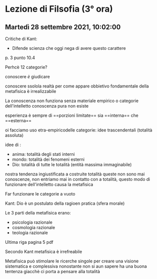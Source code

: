 # Lezione di Filsofia (3° ora) 
## Martedì 28 settembre 2021, 10:02:00

Critiche di Kant:
* Difende scienza che oggi nega di avere questo carattere

p. 3 punto 10.4

Perhcè 12 categorie?

conoscere _è_ giudicare

conoscere ssolola realtà per come appare
obbietivo fondamentale della metafisica è irrealizzabile


La conoscenza non funziona senza materiale  empirico o categorie dell'intelletto
conoscenza pura non esiste

esperienza è sempre di ==porzioni limitate== sia ==interna== che ==esterna==



oi facciamo uso etra-empiricodelle categorie:
idee trascendentali (totalità assoluta)

idee di :
* anima: totalità degli stati interni
* mondo: totalità dei fenomeni esterni
* Dio: totalità di tutte le totalità (entità massima immaginabile)

nostra tendenza ingiustificata a costruite totalità
queste non sono mai conoscenze, non entriamo mai in contatto con a totalità, questo modo di funzionare dell'intelletto causa la metafisica


Far funzionare le categorie a vuoto

Kant: Dio è un postulato della ragioen pratica (sfera morale)

Le $3$ parti della metafisica erano:
* psicologia razionale
* cosmologia razionale
* teologia razionale

Ultima riga pagina 5 pdf

Secondo Kant metafisica è irrefreabile

Metafisica può stimolare le ricerche singole per creare una visione sistematica e complessiva nonostante non si aun sapere
ha una buona tentenza giacchè ci porta a pensare alla totalità
<!--stackedit_data:
eyJoaXN0b3J5IjpbMTU2NDAwMzI2Niw1MDU2OTQ2NjgsOTMzMj
I4ODE1LDEzNzk2ODcyNjIsLTE4NDQwNjE1MDBdfQ==
-->